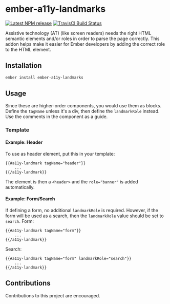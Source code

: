 # ember-a11y-landmarks
[![Latest NPM release](https://img.shields.io/npm/v/ember-a11y-landmarks.svg)](https://www.npmjs.com/package/ember-a11y-landmarks)
[![TravisCI Build Status](https://img.shields.io/travis/MelSumner/ember-a11y-landmarks/master.svg?label=TravisCI)](https://travis-ci.org/MelSumner/ember-a11y-landmarks)

Assistive technology (AT) (like screen readers) needs the right HTML semantic elements and/or roles in order to parse the page correctly. This addon helps make it easier for Ember developers by adding the correct role to the HTML element. 

## Installation

```bash
ember install ember-a11y-landmarks
```

## Usage
Since these are higher-order components, you would use them as blocks. Define the `tagName` unless it's a div, then define the `landmarkRole` instead. 
Use the comments in the component as a guide. 

### Template 

#### Example: Header
To use as header element, put this in your template: 
```
{{#a11y-landmark tagName="header"}}
    ...
{{/a11y-landmark}}
```
The element is then a `<header>` and the `role="banner"` is added automatically. 

#### Example: Form/Search
If defining a form, no additional `landmarkRole` is required. However, if the form will be used as a search, then the `landmarkRole` value should be set to `search`. 
Form:
```
{{#a11y-landmark tagName="form"}}
    ...
{{/a11y-landmark}}
```

Search:
```
{{#a11y-landmark tagName="form" landmarkRole="search"}}
    ...
{{/a11y-landmark}}
```

## Contributions
Contributions to this project are encouraged.